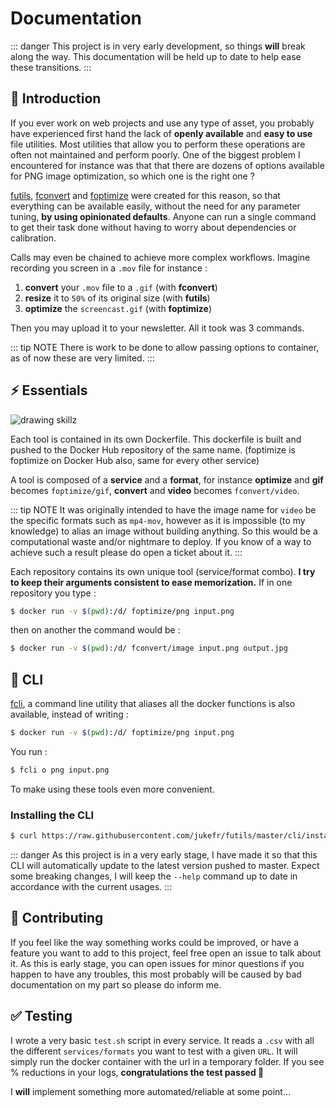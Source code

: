 # Documentation
::: danger
This project is in very early development, so things **will** break along the
way. This documentation will be held up to date to help ease these transitions.
:::

## 🚀 Introduction
If you ever work on web projects and use any type of asset, you probably have
experienced first hand the lack of **openly available** and **easy to use**
file utilities. Most utilities that allow you to perform these operations are
often not maintained and perform poorly. One of the biggest problem I 
encountered for instance was that that there are dozens of options
available for PNG image optimization, so which one is the right one ?

[futils](/futils), [fconvert](/fconvert) and [foptimize](/foptimize) were 
created for this reason, so that everything can be available easily, without 
the need for any parameter tuning, **by using opinionated defaults**.
Anyone can run a single command to get their task done without having to 
worry about dependencies or calibration.

Calls may even be chained to achieve more complex workflows. Imagine recording
you screen in a `.mov` file for instance :
1. **convert** your `.mov` file to a `.gif` (with **fconvert**)
2. **resize** it to `50%` of its original size (with **futils**)
3. **optimize** the `screencast.gif` (with **foptimize**)

Then you may upload it to your newsletter. All it took was 3 commands.

::: tip NOTE
There is work to be done to allow passing options to container, as of now these 
are very limited.
:::

## ⚡ Essentials
![drawing skillz](https://s3.eu-west-3.amazonaws.com/juke-github/draw.jpg)

Each tool is contained in its own Dockerfile.
This dockerfile is built and pushed to the Docker Hub repository of the same 
name. (foptimize is foptimize on Docker Hub also, same for every other service)

A tool is composed of a **service** and a **format**, for instance **optimize** 
and **gif** becomes `foptimize/gif`, **convert** and **video** becomes 
`fconvert/video`.

::: tip NOTE
It was originally intended to have the image name for `video` be the specific
formats such as `mp4-mov`, however as it is impossible (to my knowledge) to 
alias an image without building anything. So this would be a computational 
waste and/or nightmare to deploy. If you know of a way to achieve such a 
result please do open a ticket about it. 
:::

Each repository contains its own unique tool (service/format combo). **I try 
to keep their arguments consistent to ease memorization.** If in one repository
you type :
```bash
$ docker run -v $(pwd):/d/ foptimize/png input.png
```
then on another the command would be :
```bash
$ docker run -v $(pwd):/d/ fconvert/image input.png output.jpg
```

## 🔮 CLI
[fcli](/guide/futils.html#cli), a command line utility that aliases all the 
docker functions 
is also available, instead of writing :
```bash
$ docker run -v $(pwd):/d/ foptimize/png input.png
```
You run :
```bash
$ fcli o png input.png
```
To make using these tools even more convenient.

### Installing the CLI
```bash
$ curl https://raw.githubusercontent.com/jukefr/futils/master/cli/install | sh
```
::: danger
As this project is in a very early stage, I have made it so that this CLI will
automatically update to the latest version pushed to master. Expect some
breaking changes, I will keep the `--help` command up to date in accordance
with the current usages.
:::

## 👥 Contributing
If you feel like the way something works could be improved, or have a feature 
you want to add to this project, feel free open an issue to talk about it.
As this is early stage, you can open issues for minor questions if you happen
to have any troubles, this most probably will be caused by bad documentation on
my part so please do inform me.

## ✅ Testing
I wrote a very basic `test.sh` script in every service. It reads a `.csv` 
with all the different `services/formats` you want to test with a given `URL`.
It will simply run the docker container with the url in a temporary folder. 
If you see % reductions in your logs, **congratulations the test 
passed 🎉**

I **will** implement something more automated/reliable at some point...